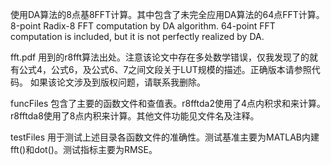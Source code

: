 使用DA算法的8点基8FFT计算。其中包含了未完全应用DA算法的64点FFT计算。
8-point Radix-8 FFT computation by DA algorithm. 64-point FFT computation is included, but it is not perfectly realized by DA.

fft.pdf
用到的r8fft算法出处。注意该论文中存在多处数学错误，仅我发现了的就有公式4，公式6，及公式6、7之间文段关于LUT规模的描述。正确版本请参照代码。
如果该论文涉及到版权问题，请联系我删除。

funcFiles
包含了主要的函数文件和查值表。r8fftda2使用了4点内积求和来计算。r8fftda8使用了8点内积来计算。其他文件功能见文件名及注释。

testFiles
用于测试上述目录各函数文件的准确性。测试基准主要为MATLAB内建fft()和dot()。测试指标主要为RMSE。
